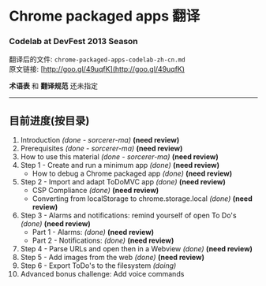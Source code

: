 # Chrome packaged apps 翻译 #
### Codelab at DevFest 2013 Season ###

翻译后的文件: `chrome-packaged-apps-codelab-zh-cn.md`  
原文链接: [http://goo.gl/49uqfK](http://goo.gl/49uqfK)

**术语表** 和 **翻译规范** 还未指定

------------------

## 目前进度(按目录) ##

1. Introduction *(done - sorcerer-ma)* **(need review)**
2. Prerequisites *(done - sorcerer-ma)* **(need review)**
3. How to use this material *(done - sorcerer-ma)* **(need review)**
4. Step 1 - Create and run a minimum app *(done)* **(need review)**
    * How to debug a Chrome packaged app *(done)* **(need review)**
5. Step 2 - Import and adapt ToDoMVC app *(done)* **(need review)**
    * CSP Compliance *(done)* **(need review)**
    * Converting from localStorage to chrome.storage.local *(done)* **(need review)**
6. Step 3 - Alarms and notifications: remind yourself of open To Do's *(done)* **(need review)**
    * Part 1 - Alarms: *(done)* **(need review)**
    * Part 2 - Notifications: *(done)* **(need review)**
7. Step 4 - Parse URLs and open then in a Webview *(done)* **(need review)**
8. Step 5 - Add images from the web *(done)* **(need review)**
9. Step 6 - Export ToDo's to the filesystem *(doing)*
10. Advanced bonus challenge: Add voice commands
